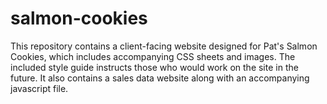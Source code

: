 # salmon-cookies

This repository contains a client-facing website designed for Pat's Salmon Cookies, which includes accompanying CSS sheets and images. The included style guide instructs those who would work on the site in the future. It also contains a sales data website along with an accompanying javascript file. 
